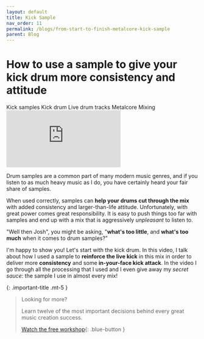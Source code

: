 ```yaml
---
layout: default
title: Kick Sample
nav_order: 11
permalink: /blogs/from-start-to-finish-metalcore-kick-sample
parent: Blog
---
```


# How to use a sample to give your kick drum more consistency and attitude

<div class="tags-container">
  <span class="label label-blue">Kick samples</span>
  <span class="label label-blue">Kick drum</span>
  <span class="label label-blue">Live drum tracks</span>
  <span class="label label-blue">Metalcore</span>
  <span class="label label-blue">Mixing</span>
</div>

<div class="video-container">
  <iframe src="https://www.youtube-nocookie.com/embed/yGdIbiSy96k?rel=0" title="YouTube video player" frameborder="0" allow="accelerometer; autoplay; clipboard-write; encrypted-media; gyroscope; picture-in-picture" allowfullscreen></iframe>
</div>

Drum samples are a common part of many modern music genres, and if you listen to as much heavy music as I do, you have certainly heard your fair share of samples.

When used correctly, samples can **help your drums cut through the mix** with added consistency and larger-than-life attitude. Unfortunately, with great power comes great responsibility. It is easy to push things too far with samples and end up with a mix that is aggressively _unpleasant_ to listen to.

"Well then Josh", you might be asking, "**what's too little**, and **what's too much** when it comes to drum samples?"

I'm happy to show you! Let's start with the kick drum. In this video, I talk about how I used a sample to **reinforce the live kick** in this mix in order to deliver more **consistency** and some **in-your-face kick attack**. In the video I go through all the processing that I used and I even give away my _secret sauce_: the sample I use in almost every mix!

{: .important-title .mt-5 }
> Looking for more?
>
> Learn twelve of the most important decisions behind every great music creation success.
>
> [Watch the free workshop](/workshop){: .blue-button }
